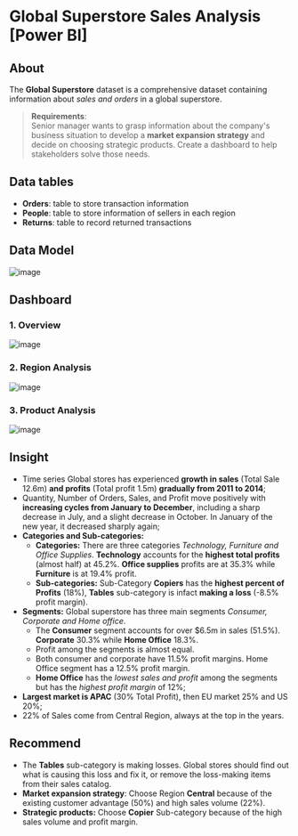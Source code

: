 # Global Superstore Sales Analysis [Power BI]
## About
The **Global Superstore** dataset is a comprehensive dataset containing information about _sales and orders_ in a global superstore. 
> **Requirements**:\
> Senior manager wants to grasp information about the company's business situation to develop a **market expansion strategy** and decide on choosing strategic products.
Create a dashboard to help stakeholders solve those needs.

## Data tables
- **Orders**: table to store transaction information
- **People**: table to store information of sellers in each region
- **Returns**: table to record returned transactions

## Data Model
![image](https://github.com/user-attachments/assets/d3a3f0f8-d2a2-4d13-a32f-f221e7244d4f)

## Dashboard
### 1. Overview
![image](https://github.com/user-attachments/assets/8d3afdee-6bcc-480e-ab02-20996e94e486)

### 2. Region Analysis
![image](https://github.com/user-attachments/assets/5fca1bd4-46f4-4648-b753-7d4900ef7cd9)

### 3. Product Analysis
![image](https://github.com/user-attachments/assets/261eaf94-1328-4636-8890-601b9ba2326f)

## Insight
- Time series Global stores has experienced **growth in sales** (Total Sale 12.6m) **and profits** (Total profit 1.5m) **gradually from 2011 to 2014**;
- Quantity, Number of Orders, Sales, and Profit move positively with **increasing cycles from January to December**, including a sharp decrease in July, and a slight decrease in October.
In January of the new year, it decreased sharply again;
- **Categories and Sub-categories:**
  - **Categories:** There are three categories _Technology, Furniture and Office Supplies_. **Technology** accounts for the **highest total profits** (almost half) at 45.2%. **Office supplies** profits are at 35.3% while **Furniture** is at 19.4% profit.
  - **Sub-categories:** Sub-Category **Copiers** has the **highest percent of Profits** (18%), **Tables** sub-category is infact **making a loss** (-8.5% profit margin).
- **Segments:** Global superstore has three main segments _Consumer, Corporate and Home office_.
  - The **Consumer** segment accounts for over $6.5m in sales (51.5%). **Corporate** 30.3% while **Home Office** 18.3%.
  - Profit among the segments is almost equal.
  - Both consumer and corporate have 11.5% profit margins. Home Office segment has a 12.5% profit margin.
  - **Home Office** has the _lowest sales and profit_ among the segments but has the _highest profit margin_ of 12%;
- **Largest market is APAC** (30% Total Profit), then EU market 25% and US 20%;
- 22% of Sales come from Central Region, always at the top in the years.
  
## Recommend
- The **Tables** sub-category is making losses. Global stores should find out what is causing this loss and fix it, or remove the loss-making items from their sales catalog.
- **Market expansion strategy**: Choose Region **Central** because of the existing customer advantage (50%) and high sales volume (22%).
- **Strategic products:** Choose **Copier** Sub-category because of the high sales volume and profit margin.
